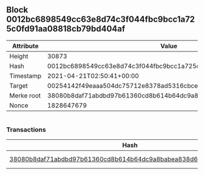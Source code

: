 ## Block 0012bc6898549cc63e8d74c3f044fbc9bcc1a725c0fd91aa08818cb79bd404af

Attribute | Value
--- | ---
Height | 30873
Hash | 0012bc6898549cc63e8d74c3f044fbc9bcc1a725c0fd91aa08818cb79bd404af
Timestamp | 2021-04-21T02:50:41+00:00
Target | 00254142f49eaaa504dc75712e8378ad5316cbcead634704b3734b6271167cc4
Merke root | 38080b8daf71abdbd97b61360cd8b614b64dc9a8babea838d694a77bc9c4e17b
Nonce | 1828647679

```

```

### Transactions

Hash | Amount
--- | ---
[38080b8daf71abdbd97b61360cd8b614b64dc9a8babea838d694a77bc9c4e17b](38080b8daf71abdbd97b61360cd8b614b64dc9a8babea838d694a77bc9c4e17b.md) | 10.00000000 SKEPTI 
